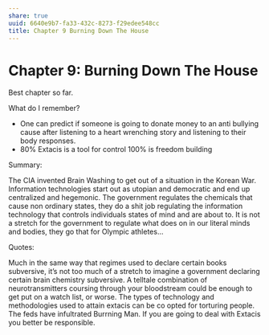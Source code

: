 ```yaml
---
share: true
uuid: 6640e9b7-fa33-432c-8273-f29edee548cc
title: Chapter 9 Burning Down The House
---
```

# Chapter 9: Burning Down The House
Best chapter so far.

What do I remember?

*   One can predict if someone is going to donate money to an anti bullying cause after listening to a heart wrenching story and listening to their body responses.
*   80% Extacis is a tool for control 100% is freedom building

Summary:

The CIA invented Brain Washing to get out of a situation in the Korean War. Information technologies start out as utopian and democratic and end up centralized and hegemonic. The government regulates the chemicals that cause non ordinary states, they do a shit job regulating the information technology that controls individuals states of mind and are about to. It is not a stretch for the government to regulate what does on in our literal minds and bodies, they go that for Olympic athletes…

Quotes:

Much in the same way that regimes used to declare certain books subversive, it’s not too much of a stretch to imagine a government declaring certain brain chemistry subversive. A telltale combination of neurotransmitters coursing through your bloodstream could be enough to get put on a watch list, or worse. The types of technology and methodologies used to attain extacis can be co opted for torturing people. The feds have infultrated Burrning Man. If you are going to deal with Extacis you better be responsible.